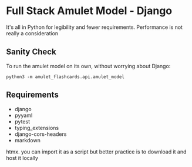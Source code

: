 # Full Stack Amulet Model - Django

It's all in Python for legibility and fewer requirements. Performance is not really a consideration



## Sanity Check

To run the amulet model on its own, without worrying about Django:
```
python3 -m amulet_flashcards.api.amulet_model
```



## Requirements

- django
- pyyaml
- pytest
- typing_extensions
- django-cors-headers
- markdown

htmx. you can import it as a script but better practice is to download it and host it locally